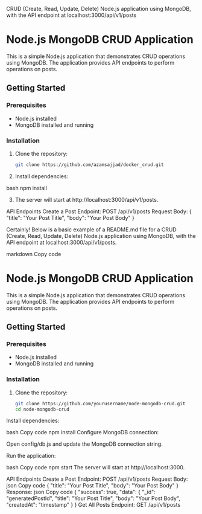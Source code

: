  CRUD (Create, Read, Update, Delete) Node.js application using MongoDB, with the API endpoint at localhost:3000/api/v1/posts

 # Node.js MongoDB CRUD Application

This is a simple Node.js application that demonstrates CRUD operations using MongoDB. The application provides API endpoints to perform operations on posts.

## Getting Started

### Prerequisites

- Node.js installed
- MongoDB installed and running

### Installation

1. Clone the repository:

   ```bash
   git clone https://github.com/azamsajjad/docker_crud.git
   
2. Install dependencies:

bash
npm install

3. The server will start at http://localhost:3000/api/v1/posts.

API Endpoints
Create a Post
Endpoint: POST /api/v1/posts
Request Body:
            {
            "title": "Your Post Title",
            "body": "Your Post Body"
            }


Certainly! Below is a basic example of a README.md file for a CRUD (Create, Read, Update, Delete) Node.js application using MongoDB, with the API endpoint at localhost:3000/api/v1/posts.

markdown
Copy code
# Node.js MongoDB CRUD Application

This is a simple Node.js application that demonstrates CRUD operations using MongoDB. The application provides API endpoints to perform operations on posts.

## Getting Started

### Prerequisites

- Node.js installed
- MongoDB installed and running

### Installation

1. Clone the repository:

   ```bash
   git clone https://github.com/yourusername/node-mongodb-crud.git
   cd node-mongodb-crud
Install dependencies:

bash
Copy code
npm install
Configure MongoDB connection:

Open config/db.js and update the MongoDB connection string.

Run the application:

bash
Copy code
npm start
The server will start at http://localhost:3000.

API Endpoints
    Create a Post
    Endpoint: POST /api/v1/posts
    Request Body:
    json
    Copy code
    {
    "title": "Your Post Title",
    "body": "Your Post Body"
    }
        Response:
        json
        Copy code
        {
        "success": true,
        "data": {
            "_id": "generatedPostId",
            "title": "Your Post Title",
            "body": "Your Post Body",
            "createdAt": "timestamp"
        }
        }
Get All Posts
Endpoint: GET /api/v1/posts